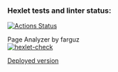 ### Hexlet tests and linter status:
[![Actions Status](https://github.com/farguz/python-project-83/actions/workflows/hexlet-check.yml/badge.svg)](https://github.com/farguz/python-project-83/actions)

Page Analyzer by farguz  
[![hexlet-check](https://github.com/farguz/python-project-83/actions/workflows/hexlet-check.yml/badge.svg)](https://github.com/farguz/python-project-83/actions/workflows/hexlet-check.yml)

[Deployed version](https://page-analyzer-2cup.onrender.com/)
